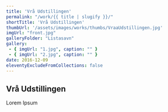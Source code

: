 ```yaml
---
title: 'Vrå Udstillingen'
permalink: "/work/{{ title | slugify }}/"
shortTitle: 'Vrå Udstillingen'
thumbUrl: '/assets/images/works/thumbs/VraaUdstillingen.jpg'
imgUrl: "front.jpg"
galleryFolder: "Listasavn"
gallery:
 - { imgUrl: "1.jpg", caption: "" }
 - { imgUrl: "2.jpg", caption: "" }
date: 2016-12-09
eleventyExcludeFromCollections: false
---
```



<div class="Grid Grid--gutters Grid--full large-Grid--fit">
  <div class="Grid-cell">
    <div class='headerGroup'>
      <h2>Vrå Udstillingen</h2>
      <p>Lorem Ipsum</p>
    </div>
  </div>
</div>